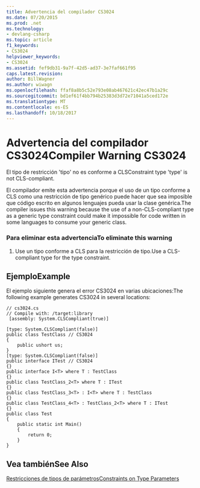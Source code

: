 ```yaml
---
title: Advertencia del compilador CS3024
ms.date: 07/20/2015
ms.prod: .net
ms.technology:
- devlang-csharp
ms.topic: article
f1_keywords:
- CS3024
helpviewer_keywords:
- CS3024
ms.assetid: fef9db31-9a7f-42d5-ad37-3e7faf661f95
caps.latest.revision: 
author: BillWagner
ms.author: wiwagn
ms.openlocfilehash: ffaf8a8b5c52e793e08ab467621c42ec47b1a29c
ms.sourcegitcommit: bd1ef61f4bb794b25383d3d72e71041a5ced172e
ms.translationtype: MT
ms.contentlocale: es-ES
ms.lasthandoff: 10/18/2017
---
```

# <a name="compiler-warning-cs3024"></a><span data-ttu-id="371f0-102">Advertencia del compilador CS3024</span><span class="sxs-lookup"><span data-stu-id="371f0-102">Compiler Warning CS3024</span></span>
<span data-ttu-id="371f0-103">El tipo de restricción 'tipo' no es conforme a CLS</span><span class="sxs-lookup"><span data-stu-id="371f0-103">Constraint type 'type' is not CLS-compliant.</span></span>  
  
 <span data-ttu-id="371f0-104">El compilador emite esta advertencia porque el uso de un tipo conforme a CLS como una restricción de tipo genérico puede hacer que sea imposible que código escrito en algunos lenguajes pueda usar la clase genérica.</span><span class="sxs-lookup"><span data-stu-id="371f0-104">The compiler issues this warning because the use of a non-CLS-compliant type as a generic type constraint could make it impossible for code written in some languages to consume your generic class.</span></span>  
  
### <a name="to-eliminate-this-warning"></a><span data-ttu-id="371f0-105">Para eliminar esta advertencia</span><span class="sxs-lookup"><span data-stu-id="371f0-105">To eliminate this warning</span></span>  
  
1.  <span data-ttu-id="371f0-106">Use un tipo conforme a CLS para la restricción de tipo.</span><span class="sxs-lookup"><span data-stu-id="371f0-106">Use a CLS-compliant type for the type constraint.</span></span>  
  
## <a name="example"></a><span data-ttu-id="371f0-107">Ejemplo</span><span class="sxs-lookup"><span data-stu-id="371f0-107">Example</span></span>  
 <span data-ttu-id="371f0-108">El ejemplo siguiente genera el error CS3024 en varias ubicaciones:</span><span class="sxs-lookup"><span data-stu-id="371f0-108">The following example generates CS3024 in several locations:</span></span>  
  
```  
// cs3024.cs  
// Compile with: /target:library  
 [assembly: System.CLSCompliant(true)]  
  
[type: System.CLSCompliant(false)]  
public class TestClass // CS3024  
{  
    public ushort us;  
}  
[type: System.CLSCompliant(false)]  
public interface ITest // CS3024  
{}  
public interface I<T> where T : TestClass  
{}  
public class TestClass_2<T> where T : ITest  
{}  
public class TestClass_3<T> : I<T> where T : TestClass  
{}  
public class TestClass_4<T> : TestClass_2<T> where T : ITest  
{}  
public class Test  
{  
    public static int Main()  
    {  
        return 0;  
    }  
}  
```  
  
## <a name="see-also"></a><span data-ttu-id="371f0-109">Vea también</span><span class="sxs-lookup"><span data-stu-id="371f0-109">See Also</span></span>  
 [<span data-ttu-id="371f0-110">Restricciones de tipos de parámetros</span><span class="sxs-lookup"><span data-stu-id="371f0-110">Constraints on Type Parameters</span></span>](../../csharp/programming-guide/generics/constraints-on-type-parameters.md)
